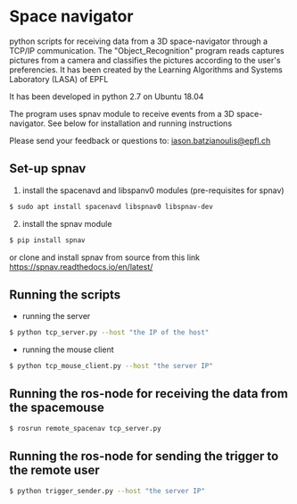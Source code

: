 # Space navigator
python scripts for receiving data from a 3D space-navigator through a TCP/IP communication.
The "Object_Recognition" program reads captures pictures from a camera and classifies the pictures according to the user's preferencies. 
It has been created by the Learning Algorithms and Systems Laboratory (LASA) of EPFL

It has been developed in python 2.7 on Ubuntu 18.04

The program uses spnav module to receive events from a 3D space-navigator. See below for installation and running instructions


Please send your feedback or questions to:      iason.batzianoulis@epfl.ch


## Set-up spnav

1) install the spacenavd and libspanv0 modules (pre-requisites for spnav)

```bash
$ sudo apt install spacenavd libspnav0 libspnav-dev
```

2) install the spnav module

```bash
$ pip install spnav
```

or clone and install spnav from source from this link
https://spnav.readthedocs.io/en/latest/


## Running the scripts

- running the server

```bash
$ python tcp_server.py --host "the IP of the host"
```

- running the mouse client

```bash
$ python tcp_mouse_client.py --host "the server IP"
```

## Running the ros-node for receiving the data from the spacemouse
```bash
$ rosrun remote_spacenav tcp_server.py
```

## Running the ros-node for sending the trigger to the remote user
```bash
$ python trigger_sender.py --host "the server IP"
```

